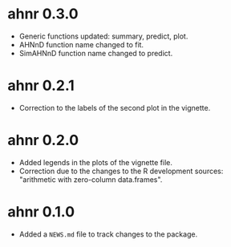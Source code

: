 # ahnr 0.3.0

* Generic functions updated: summary, predict, plot.
* AHNnD function name changed to fit.
* SimAHNnD function name changed to predict.

# ahnr 0.2.1

* Correction to the labels of the second plot in the vignette.

# ahnr 0.2.0

* Added legends in the plots of the vignette file.
* Correction due to the changes to the R development sources: "arithmetic with zero-column data.frames".

# ahnr 0.1.0

* Added a `NEWS.md` file to track changes to the package.

